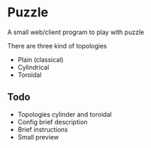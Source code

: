 # Puzzle

A small web/client program to play with puzzle

There are three kind of topologies

* Plain (classical)
* Cylindrical
* Toroidal


## Todo

* Topologies cylinder and toroidal
* Config brief description
* Brief instructions
* Small preview
